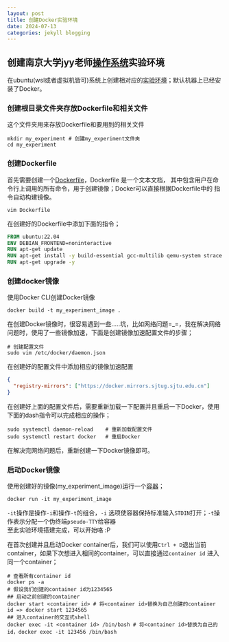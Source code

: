 ```yaml
---
layout: post
title: 创建Docker实验环境
date: 2024-07-13
categories: jekyll blogging
---
```


## 创建南京大学jyy老师[操作系统](https://jyywiki.cn/OS/2024/)实验环境
在ubuntu(wsl或者虚拟机皆可)系统上创建相对应的[实验环境](https://jyywiki.cn/OS/2024/labs/Labs.md)；默认机器上已经安装了Docker。
### 创建根目录文件夹存放Dockerfile和相关文件
这个文件夹用来存放Dockerfile和要用到的相关文件
````dash
mkdir my_experiment # 创建my_experiment文件夹
cd my_experiment
````

### 创建Dockerfile
首先需要创建一个[Dockerfile](https://docs.docker.com/reference/dockerfile/)，Dockerfile
是一个文本文档， 其中包含用户在命令行上调用的所有命令，用于创建镜像；Docker可以直接根据Dockerfile中的
指令自动构建镜像。
```dash
vim Dockerfile
```
在创建好的Dockerfile中添加下面的指令；
```dockerfile
FROM ubuntu:22.04
ENV DEBIAN_FRONTEND=noninteractive
RUN apt-get update
RUN apt-get install -y build-essential gcc-multilib qemu-system strace gdb sudo python3 libsdl2-dev libreadline-dev
RUN apt-get upgrade -y
```

### 创建docker镜像
使用Docker CLI创建Docker镜像
```dash
docker build -t my_experiment_image .
```
在创建Docker镜像时，很容易遇到一些.....坑，比如网络问题=_=，我在解决网络问题时，使用了一些镜像加速，下面是创建镜像加速配置文件的步骤；
```dash
# 创建配置文件
sudo vim /etc/docker/daemon.json
```
在创建好的配置文件中添加相应的镜像加速配置
```json
{
  "registry-mirrors": ["https://docker.mirrors.sjtug.sjtu.edu.cn"]
}
```
在创建好上面的配置文件后，需要重新加载一下配置并且重启一下Docker，使用下面的dash指令可以完成相应的操作；
```dash
sudo systemctl daemon-reload    # 重新加载配置文件
sudo systemctl restart docker   # 重启Docker
```
在解决完网络问题后，重新创建一下Docker镜像即可。

### 启动Docker镜像
使用创建好的镜像(my_experiment_image)运行一个[容器](https://docs.docker.com/guides/docker-concepts/the-basics/what-is-a-container/)；
```dash
docker run -it my_experiment_image
```
`-it`操作是操作`-i`和操作`-t`的组合，`-i` 选项使容器保持标准输入`STDIN`打开；`-t`操作表示分配一个伪终端`pseudo-TTY`给容器 \
至此实验环境搭建完成，可以开始咯 :P

在首次创建并且启动Docker container后，我们可以使用`Ctrl + D`退出当前container，如果下次想进入相同的container，可以直接通过`container id`
进入同一个container；
```dash
# 查看所有container id
docker ps -a
# 假设我们创建的container id为1234565
## 启动之前创建的container
docker start <container id> # 将<container id>替换为自己创建的container id => docker start 1234565
## 进入container的交互式shell
docker exec -it <container id> /bin/bash # 将<container id>替换为自己的id，docker exec -it 123456 /bin/bash
```
